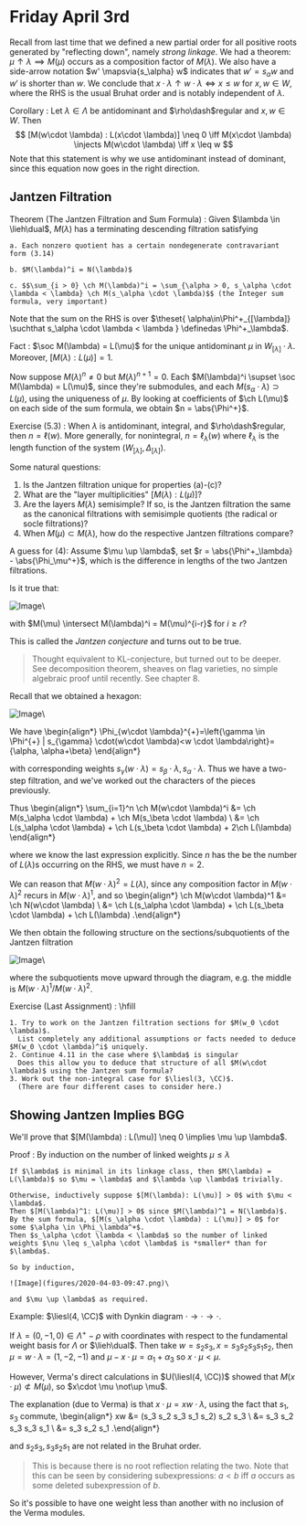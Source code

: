 # Friday April 3rd

Recall from last time that we defined a new partial order for all positive roots generated by "reflecting down", namely *strong linkage*.
We had a theorem: $\mu \uparrow \lambda \implies M(\mu)$ occurs as a composition factor of $M(\lambda)$.
We also have a side-arrow notation $w' \mapsvia{s_\alpha} w$ indicates that $w' = s_\alpha w$ and $w'$ is shorter than $w$.
We conclude that $x\cdot \lambda \uparrow w\cdot \lambda \iff x\leq w$ for $x, w\in W$, where the RHS is the usual Bruhat order and is notably independent of $\lambda$.

Corollary
:   Let $\lambda \in \Lambda$ be antidominant and $\rho\dash$regular and $x, w\in W$.
    Then
    $$
    [M(w\cdot \lambda) : L(x\cdot \lambda)] \neq 0 \iff M(x\cdot \lambda) \injects M(w\cdot \lambda) \iff x \leq w
    $$
Note that this statement is why we use antidominant instead of dominant, since this equation now goes in the right direction.

## Jantzen Filtration

Theorem (The Jantzen Filtration and Sum Formula)
:   Given $\lambda \in \lieh\dual$, $M(\lambda)$ has a terminating descending filtration satisfying

    a. Each nonzero quotient has a certain nondegenerate contravariant form (3.14)

    b. $M(\lambda)^i = N(\lambda)$

    c. $$\sum_{i > 0} \ch M(\lambda)^i = \sum_{\alpha > 0, s_\alpha \cdot \lambda < \lambda} \ch M(s_\alpha \cdot \lambda)$$ (the Integer sum formula, very important)

Note that the sum on the RHS is over $\theset{ \alpha\in\Phi^+_{[\lambda]} \suchthat s_\alpha \cdot \lambda < \lambda } \definedas \Phi^+_\lambda$.

Fact
:   $\soc M(\lambda) = L(\mu)$ for the unique antidominant $\mu$ in $W_{[\lambda]}\cdot \lambda$.
    Moreover, $[M(\lambda) : L(\mu)] = 1$.

Now suppose $M(\lambda)^n \neq 0$ but $M(\lambda)^{n+1} = 0$.
Each $M(\lambda)^i \supset \soc M(\lambda) = L(\mu)$, since they're submodules, and each $M(s_\alpha \cdot \lambda) \supset L(\mu)$, using the uniqueness of $\mu$.
By looking at coefficients of $\ch L(\mu)$ on each side of the sum formula, we obtain $n = \abs{\Phi^+}$.

Exercise (5.3)
:   When $\lambda$ is antidominant, integral, and $\rho\dash$regular, then $n = \ell(w)$.
    More generally, for nonintegral, $n = \ell_\lambda(w)$ where $\ell_\lambda$ is the length function of the system $(W_{[\lambda]}, \Delta_{[\lambda]})$.

Some natural questions:

1. Is the Jantzen filtration unique for properties (a)-(c)?
2. What are the "layer multiplicities" $[M(\lambda): L(\mu)]$?
3. Are the layers $M(\lambda)$ semisimple?
    If so, is the Jantzen filtration the same as the canonical filtrations with semisimple quotients (the radical or socle filtrations)?
4. When $M(\mu) \subset M(\lambda)$, how do the respective Jantzen filtrations compare?

A guess for (4):
Assume $\mu \up \lambda$, set $r = \abs{\Phi^+_\lambda} - \abs{\Phi_\mu^+}$, which is the difference in lengths of the two Jantzen filtrations.

Is it true that:

![Image](figures/2020-04-03-09:28.png)\

with $M(\mu) \intersect M(\lambda)^i = M(\mu)^{i-r}$ for $i\geq r$?

This is called the *Jantzen conjecture* and turns out to be true.

> Thought equivalent to KL-conjecture, but turned out to be deeper.
> See decomposition theorem, sheaves on flag varieties, no simple algebraic proof until recently.
> See chapter 8.

Recall that we obtained a hexagon:

![Image](figures/2020-04-03-09:32.png)\

We have
\begin{align*}
\Phi_{w\cdot \lambda}^{+}=\left\{\gamma \in \Phi^{+} | s_{\gamma} \cdot(w\cdot \lambda)<w \cdot \lambda\right\}=\{\alpha, \alpha+\beta\}
\end{align*}

with corresponding weights $s_\gamma(w\cdot \lambda) = s_\beta \cdot \lambda, s_\alpha \cdot \lambda$.
Thus we have a two-step filtration, and we've worked out the characters of the pieces previously.

Thus
\begin{align*}
\sum_{i=1}^n \ch M(w\cdot \lambda)^i 
&= \ch M(s_\alpha \cdot \lambda) + \ch M(s_\beta \cdot \lambda) \\
&= \ch L(s_\alpha \cdot \lambda) + \ch L(s_\beta \cdot \lambda) + 2\ch L(\lambda)
\end{align*}

where we know the last expression explicitly.
Since $n$ has the be the number of $L(\lambda)$s occurring on the RHS, we must have $n=2$.

We can reason that $M(w\cdot \lambda)^2 = L(\lambda)$, since any composition factor in $M(w\cdot \lambda)^2$ recurs in $M(w\cdot \lambda)^1$, and so
\begin{align*}
\ch M(w\cdot \lambda)^1 
&= \ch N(w\cdot \lambda) \\
&= \ch L(s_\alpha \cdot \lambda) + \ch L(s_\beta \cdot \lambda) + \ch L(\lambda)
.\end{align*}

We then obtain the following structure on the sections/subquotients of the Jantzen filtration

![Image](figures/2020-04-03-09:39.png)\

where the subquotients move upward through the diagram, e.g. the middle is $M(w\cdot \lambda)^1 / M(w\cdot \lambda)^2$.

Exercise (Last Assignment)
:   \hfill
    
    1. Try to work on the Jantzen filtration sections for $M(w_0 \cdot \lambda)$.
      List completely any additional assumptions or facts needed to deduce $M(w_0 \cdot \lambda)^i$ uniquely.
    2. Continue 4.11 in the case where $\lambda$ is singular
      Does this allow you to deduce that structure of all $M(w\cdot \lambda)$ using the Jantzen sum formula?
    3. Work out the non-integral case for $\liesl(3, \CC)$.
      (There are four different cases to consider here.)

## Showing Jantzen Implies BGG

We'll prove that $[M(\lambda) : L(\mu)] \neq 0 \implies \mu \up \lambda$.

Proof
:   By induction on the number of linked weights $\mu \leq \lambda$

    If $\lambda$ is minimal in its linkage class, then $M(\lambda) = L(\lambda)$ so $\mu = \lambda$ and $\lambda \up \lambda$ trivially.

    Otherwise, inductively suppose $[M(\lambda): L(\mu)] > 0$ with $\mu < \lambda$.
    Then $[M(\lambda)^1: L(\mu)] > 0$ since $M(\lambda)^1 = N(\lambda)$.
    By the sum formula, $[M(s_\alpha \cdot \lambda) : L(\mu)] > 0$ for some $\alpha \in \Phi_\lambda^+$.
    Then $s_\alpha \cdot \lambda < \lambda$ so the number of linked weights $\nu \leq s_\alpha \cdot \lambda$ is *smaller* than for $\lambda$.

    So by induction,

    ![Image](figures/2020-04-03-09:47.png)\

    and $\mu \up \lambda$ as required.

Example:
$\liesl(4, \CC)$ with Dynkin diagram $\cdot \to \cdot \to \cdot$.

If $\lambda = (0, -1, 0) \in \Lambda^+ - \rho$ with coordinates with respect to the fundamental weight basis for $\Lambda$ or $\lieh\dual$.
Then take $w = s_2 s_3, x= s_3 s_2 s_3 s_1 s_2$, then $\mu = w\cdot \lambda = (1, -2, -1)$ and $\mu - x\cdot \mu = \alpha_1 + \alpha_3$ so $x\cdot \mu < \mu$.

However, Verma's direct calculations in $U(\liesl(4, \CC))$ showed that $M(x\cdot \mu) \not\subset M(\mu)$, so $x\cdot \mu \not\up \mu$.

The explanation (due to Verma) is that $x\cdot \mu = xw\cdot \lambda$, using the fact that $s_1, s_3$ commute,
\begin{align*}
xw &= (s_3 s_2 s_3 s_1 s_2) s_2 s_3 \\
&= s_3 s_2 s_3 s_3 s_1 \\
&= s_3 s_2 s_1
.\end{align*}

and $s_2 s_3, s_3 s_2 s_1$ are not related in the Bruhat order.

> This is because there is no root reflection relating the two.
> Note that this can be seen by considering subexpressions: $a < b$ iff $a$ occurs as some deleted subexpression of $b$.

So it's possible to have one weight less than another with no inclusion of the Verma modules.
